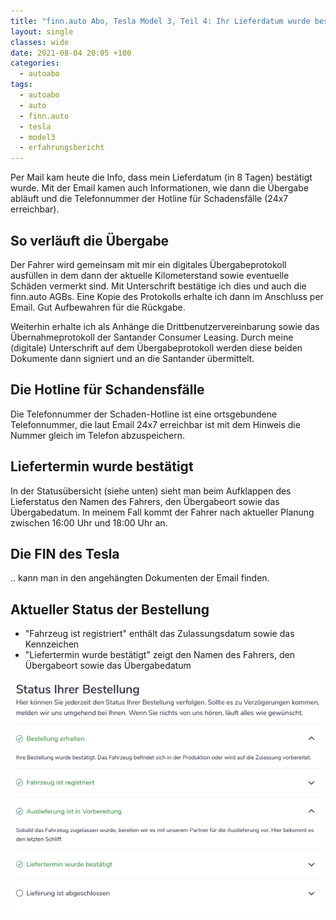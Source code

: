 ```yaml
---
title: "finn.auto Abo, Tesla Model 3, Teil 4: Ihr Lieferdatum wurde bestätigt"
layout: single
classes: wide
date: 2021-08-04 20:05 +100
categories:
  - autoabo
tags:
  - autoabo
  - auto
  - finn.auto
  - tesla
  - model3
  - erfahrungsbericht
---
```

Per Mail kam heute die Info, dass mein Lieferdatum (in 8 Tagen) bestätigt wurde. Mit der Email kamen auch Informationen, wie
dann die Übergabe abläuft und die Telefonnummer der Hotline für Schadensfälle (24x7 erreichbar).

## So verläuft die Übergabe ##

Der Fahrer wird gemeinsam mit mir ein digitales Übergabeprotokoll ausfüllen in dem dann der aktuelle Kilometerstand sowie
eventuelle Schäden vermerkt sind. Mit Unterschrift bestätige ich dies und auch die finn.auto AGBs. Eine Kopie des Protokolls
erhalte ich dann im Anschluss per Email. Gut Aufbewahren für die Rückgabe.

Weiterhin erhalte ich als Anhänge die Drittbenutzervereinbarung sowie das Übernahmeprotokoll der Santander Consumer Leasing.
Durch meine (digitale) Unterschrift auf dem Übergabeprotokoll werden diese beiden Dokumente dann signiert und an die Santander
übermittelt.

## Die Hotline für Schandensfälle ##

Die Telefonnummer der Schaden-Hotline ist eine ortsgebundene Telefonnummer, die laut Email 24x7 erreichbar ist mit dem Hinweis
die Nummer gleich im Telefon abzuspeichern.

## Liefertermin wurde bestätigt ##

In der Statusübersicht (siehe unten) sieht man beim Aufklappen des Lieferstatus den Namen des Fahrers, den Übergabeort sowie
das Übergabedatum. In meinem Fall kommt der Fahrer nach aktueller Planung zwischen 16:00 Uhr und 18:00 Uhr an.

## Die FIN des Tesla ##

.. kann man in den angehängten Dokumenten der Email finden.


## Aktueller Status der Bestellung ##

- "Fahrzeug ist registriert" enthält das Zulassungsdatum sowie das Kennzeichen
- "Liefertermin wurde bestätigt" zeigt den Namen des Fahrers, den Übergabeort sowie das Übergabedatum

![finn.auto Tesla Model 3 Lieferstatus Teil 4](/assets/images/finnauto_tesla_model3_lieferstatus4.png)
